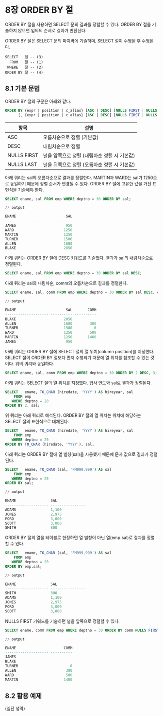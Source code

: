 # 8장 ORDER BY 절

ORDER BY 절을 사용하면 SELECT 문의 결과를 정렬할 수 있다. ORDER BY 절을 기술하지 않으면 임의의 순서로 결과가 반환된다.



ORDER BY 절은 SELECT 문의 마지막에 기술하며, SELECT 절이 수행된 후 수행된다.

```
SELECT   절 -- (3)
  FROM   절 -- (1)
 WHERE   절 -- (2)
ORDER BY 절 -- (4)
```



## 8.1 기본 문법

ORDER BY 절의 구문은 아래와 같다.

```sql
ORDER BY {expr | position | c_alias} [ASC | DESC] [NULLS FIRST | NULLS LAST] 
      [, {expr | position | c_alias} [ASC | DESC] [NULLS FIRST | NULLS LAST]]...
```



| 항목        | 설명                                         |
| ----------- | -------------------------------------------- |
| ASC         | 오름차순으로 정렬 (기본값)                   |
| DESC        | 내림차순으로 정렬                            |
| NULLS FIRST | 널을 앞쪽으로 정렬 (내림차순 정렬 시 기본값) |
| NULLS LAST  | 널을 뒤쪽으로 정렬 (오름차순 정렬 시 기본값) |



아래 쿼리는 sal의 오름차순으로 결과를 정렬한다. MARTIN과 WARD는 sal가 1250으로 동일하기 때문에 정렬 순서가 변경될 수 있다. ORDER BY 절에 고유한 값을 가진 표현식을 기술해야 한다.

```sql
SELECT ename, sal FROM emp WHERE deptno = 30 ORDER BY sal;

// output

ENAME                       SAL
-------------------- ----------
JAMES                       950
WARD                       1250
MARTIN                     1250
TURNER                     1500
ALLEN                      1600
BLAKE                      2850
```



아래 쿼리는 ORDER BY 절에 DESC 키워드를 기술했다. 결과가 sal의 내림차순으로 정렬된다.

```sql
SELECT ename, sal FROM emp WHERE deptno = 30 ORDER BY sal DESC;
```



아래 쿼리는 sal의 내림차순, comm의 오름차순으로 결과를 정렬한다.

```sql
SELECT ename, sal, comm FROM emp WHERE deptno = 30 ORDER BY sal DESC, comm;

// output

ENAME                       SAL       COMM
-------------------- ---------- ----------
BLAKE                      2850
ALLEN                      1600        300
TURNER                     1500          0
WARD                       1250        500
MARTIN                     1250       1400
JAMES                       950
```



아래 쿼리는 ORDER BY 절에 SELECT 절의 열 위치(column position)를 지정했다. SELECT 절이 ORDER BY 절보다 먼저 수행되기 때문에 열 위치를 참조할 수 있는 것이다. 위의 쿼리와 동일하다.

```sql
SELECT ename, sal, comm FROM emp WHERE deptno = 30 ORDER BY 2 DESC, 3;
```



아래 쿼리는 SELECT 절의 열 위치를 지정했다. 입사 연도와 sal로 결과가 정렬된다.

```sql
SELECT   ename, TO_CHAR (hiredate, 'YYYY') AS hireyear, sal 
    FROM emp
   WHERE deptno = 20
ORDER BY 2, sal;
```



위 쿼리는 아래 쿼리로 해석된다. ORDER BY 절의 열 위치는 위치에 해당하는 SELECT 절의 표현식으로 대체된다.

```sql
SELECT   ename, TO_CHAR (hiredate, 'YYYY') AS hireyear, sal 
    FROM emp
   WHERE deptno = 20
ORDER BY TO_CHAR (hiredate, 'YYYY'), sal;
```



아래 쿼리는 ORDER BY 절에 열 별칭(sal)을 사용했기 때문에 문자 값으로 결과가 정렬된다.

```sql
SELECT   ename, TO_CHAR (sal, 'FM999,999') AS sal
    FROM emp
   WHERE deptno = 20
ORDER BY sal;

// output

ENAME                SAL
-------------------- ----------------
ADAMS                1,100
JONES                2,975
FORD                 3,000
SCOTT                3,000
SMITH                800
```



ORDER BY 절의 열을 테이블로 한정하면 열 별칭이 아닌 열(emp.sal)로 결과를 정렬할 수 있다.

```sql
SELECT   ename, TO_CHAR (sal, 'FM999,999') AS sal
    FROM emp
   WHERE deptno = 20
ORDER BY emp.sal;

// output

ENAME                SAL
-------------------- ----------------
SMITH                800
ADAMS                1,100
JONES                2,975
FORD                 3,000
SCOTT                3,000
```



NULLS FIRST 키워드를 기술하면 널을 앞쪽으로 정렬할 수 있다.

```sql
SELECT ename, comm FROM emp WHERE deptno = 30 ORDER BY comm NULLS FIRST;

// output

ENAME                      COMM
-------------------- ----------
JAMES
BLAKE
TURNER                        0
ALLEN                       300
WARD                        500
MARTIN                     1400
```



## 8.2 활용 예제

(일단 생략)

















